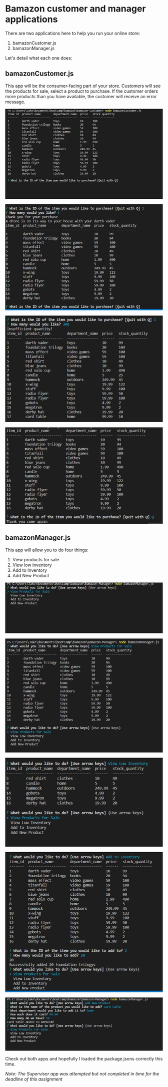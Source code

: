 <h1>Bamazon customer and manager applications</h1>

There are two applications here to help you run your online store:

1. bamazonCustomer.js
1. bamazonManager.js

Let's detail what each one does:

<h2>bamazonCustomer.js</h2>

This app will be the consumer-facing part of your store. Customers will see the products for sale, select a product to purchase. If the customer orders more products than you have available, the customer will receive an error message.

![alt text](bamazoncustomer1.JPG)

![alt text](bamazoncustomer2.JPG)

![alt text](bamazoncustomer4.JPG)

![alt text](bamazoncustomer3.JPG)


<h2>bamazonManager.js</h2>

This app will allow you to do four things:

1. View products for sale
1. View low inventory
1. Add to Inventory
1. Add New Product

![alt text](bamazonmanager1.JPG)

![alt text](bamazonmanager2.JPG)

![alt text](bamazonmanager3.JPG)

![alt text](bamazonmanager4.JPG)

![alt text](bamazonmanager5.JPG)


Check out both apps and hopefully I loaded the package.jsons correctly this time. 

*Note: The Supervisor app was attempted but not completed in time for the deadline of this assignment*